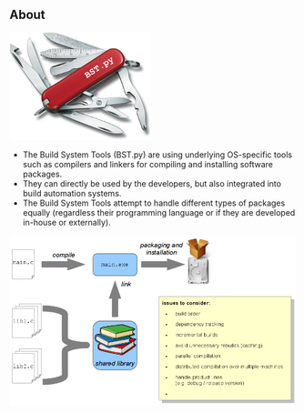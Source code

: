 ## About

![](BST-small.png)

* The Build System Tools (BST.py) are using underlying OS-specific tools such as compilers and linkers for compiling 
  and installing software packages.
* They can directly be used by the developers, but also integrated into build automation systems.
* The Build System Tools attempt to handle different types of packages equally (regardless their programming language 
  or if they are developed in-house or externally).

![](BuildSystem.png)
